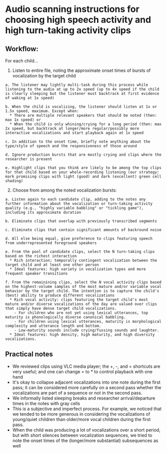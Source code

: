 # Audio scanning instructions for choosing high speech activity and high turn-taking activity clips

## Workflow:

For each child...

  1. Listen to entire file, noting the approximate onset times of bursts of vocalization by the target child

    a. The listener may lightly multi-task during this process while listening to the audio at up to 2x speed (up to 4x speed if the child is clearly sleeping but the listener must backtrack at first evidence of waking at 1x speed)

    b. When the child is vocalizing, the listener should listen at 1x or 1.5x speed, maximum. Except when:
      * There are multiple relevant speakers that should be noted (then: max 1x speed) or
      * When the child is only whining/crying for a long period (then: max 2x speed, but backtrack at longer/more regular/possibly more interactive vocalizations and start playback again at 1x speed

    c. In addition to the onset time, briefly note anything about the type/style of speech and the responsiveness of those around

    d. Ignore production bursts that are mostly crying and clips where the researcher is present

    e. Highlight clips that you think are likely to be among the top clips for that child based on your whole-recording listening (our strategy: mark promising clips with light (good) and dark (excellent) green cell shading)

  2. Choose from among the noted vocalization bursts:

    a. Listen again to each candidate clip, adding to the notes any further information about the vocalization or turn-taking activity quality (e.g., "highly variable babbling" or "tickling game"), including its approximate duration

    b. Eliminate clips that overlap with previously transcribed segments

    c. Eliminate clips that contain significant amounts of backround noise

    d. All else being equal, give preference to clips featuring speech from underrepresented foreground speakers

    e. From the pool of candidate clips, select the N turn-taking clips based on the richest interaction
      * Rich interaction: temporally contingent vocalization between the target child and at least one other person
      * Ideal features: high variety in vocalization types and more frequent speaker transitions

    f. From the remainining clips, select the N vocal activity clips based on the highest-volume samples of the most mature and/or variable vocal behavior by the target child. The intention is to capture the child's (best) ability to produce different vocalizations
      * Rich vocal activity: clips featuring the target child's most mature and/or diverse vocalizations of the day are valued over clips that simply have dense target child vocalizations.
        - For children who are not yet using lexical utterances, top maturity is phonologically diverse canonical babbling.
        - For children using lexical utterances, maturity is morphological complexity and utterance length and bottom.
        - Low-maturity sounds include crying/fussing sounds and laughter.
      * Ideal features: high density, high maturity, and high diversity vocalizations. 


## Practical notes
 * We reviewed clips using VLC media player; the +, -, and = shortcuts are very useful; and one can change = to * to control playback with one hand
 * It's okay to collapse adjacent vocalizations into one note during the first pass; it can be considered more carefully on a second pass whether the vocalizations are part of a sequence or not in the second pass.
 * We informally listed sleeping breaks and researcher arrival/departure times in the notes with gray cells
 * This is a subjective and imperfect process. For example, we noticed that we tended to be more generous in considering the vocalizations of young/quiet children than older/more vocal children during the first pass.
 * When the child was producing a lot of vocalizations over a short period, but with short silences between vocalization sequences, we tried to note the onset times of the (longer/more substantial) subsequences as well

